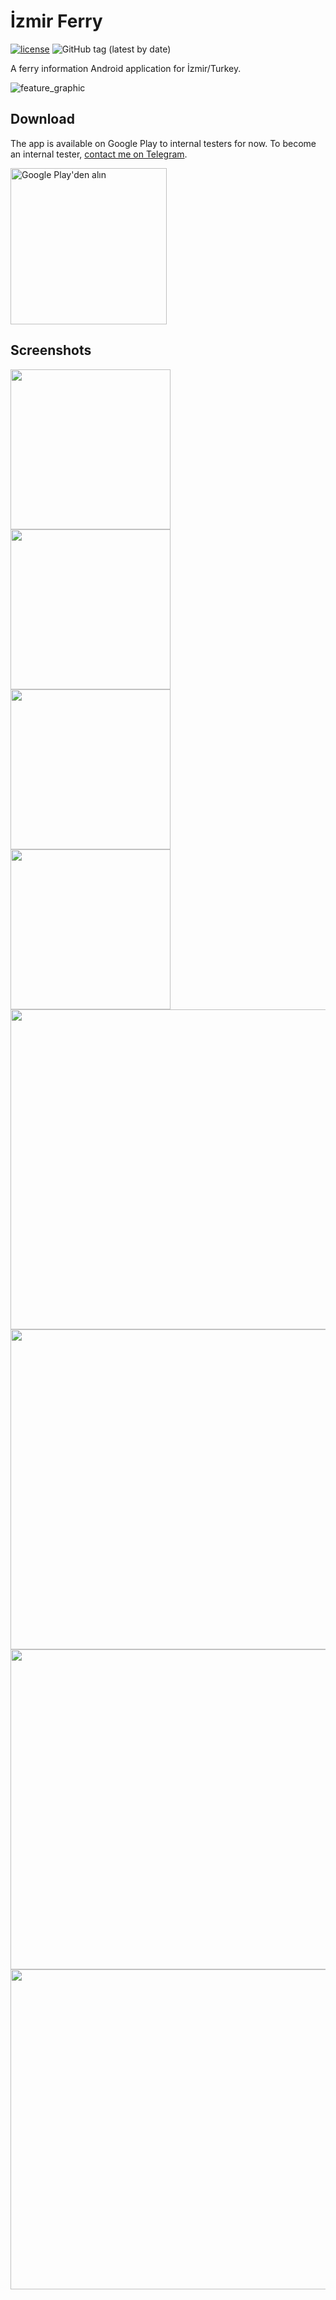# İzmir Ferry

[![license](https://img.shields.io/badge/license-MPLv2-blue?style=flat-square)](https://www.tldrlegal.com/license/mozilla-public-license-2-0-mpl-2)
![GitHub tag (latest by date)](https://img.shields.io/github/v/tag/erayerdin/izmirferry?label=version&style=flat-square)

A ferry information Android application for İzmir/Turkey.

![feature_graphic](assets/brand/feature_graphic.png)

## Download

The app is available on Google Play to internal testers for now. To become an internal tester, [contact me on Telegram](htts://t.me/erayerdin).

<a href="https://play.google.com/store/apps/details?id=com.erayerdin.izmirferry&pcampaignid=pcampaignidMKT-Other-global-all-co-prtnr-py-PartBadge-Mar2515-1" target="_blank">
<img src="https://play.google.com/intl/en_us/badges/static/images/badges/tr_badge_web_generic.png" width="250" alt="Google Play'den alın" />
</a>

## Screenshots

<img src="assets/brand/ph-1.png" width="256" />
<img src="assets/brand/ph-2.png" width="256" />
<img src="assets/brand/ph-3.png" width="256" />
<img src="assets/brand/ph-4.png" width="256" />
<img src="assets/brand/tb-1.png" width="512" />
<img src="assets/brand/tb-2.png" width="512" />
<img src="assets/brand/tb-3.png" width="512" />
<img src="assets/brand/tb-4.png" width="512" />